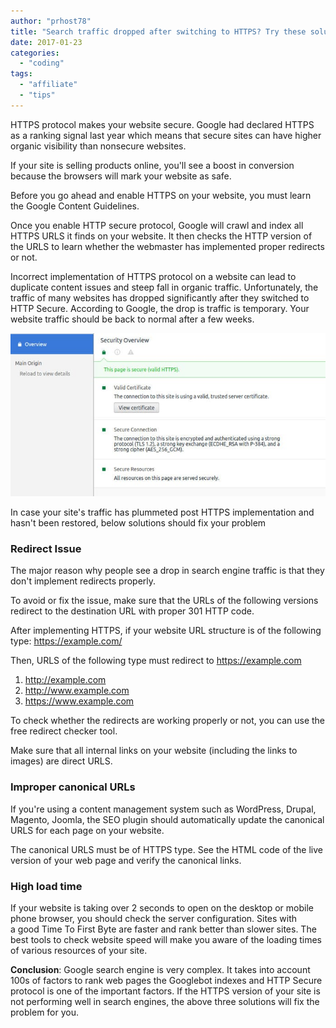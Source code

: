 ```yaml
---
author: "prhost78"
title: "Search traffic dropped after switching to HTTPS? Try these solutions"
date: 2017-01-23
categories: 
  - "coding"
tags: 
  - "affiliate"
  - "tips"
---
```


HTTPS protocol makes your website secure. Google had declared HTTPS as a ranking signal last year which means that secure sites can have higher organic visibility than nonsecure websites.

If your site is selling products online, you'll see a boost in conversion because the browsers will mark your website as safe.

Before you go ahead and enable HTTPS on your website, you must learn the Google Content Guidelines.

Once you enable HTTP secure protocol, Google will crawl and index all HTTPS URLS it finds on your website. It then checks the HTTP version of the URLS to learn whether the webmaster has implemented proper redirects or not.

Incorrect implementation of HTTPS protocol on a website can lead to duplicate content issues and steep fall in organic traffic. Unfortunately, the traffic of many websites has dropped significantly after they switched to HTTP Secure. According to Google, the drop is traffic is temporary. Your website traffic should be back to normal after a few weeks.

![https traffic drop solution](images/https.jpg)

In case your site's traffic has plummeted post HTTPS implementation and hasn't been restored, below solutions should fix your problem

### Redirect Issue

The major reason why people see a drop in search engine traffic is that they don't implement redirects properly.

To avoid or fix the issue, make sure that the URLs of the following versions redirect to the destination URL with proper 301 HTTP code.

After implementing HTTPS, if your website URL structure is of the following type: https://example.com/

Then, URLS of the following type must redirect to https://example.com

1. http://example.com
2. http://www.example.com
3. https://www.example.com

To check whether the redirects are working properly or not, you can use the free redirect checker tool.

Make sure that all internal links on your website (including the links to images) are direct URLS.

### Improper canonical URLs

If you're using a content management system such as WordPress, Drupal, Magento, Joomla, the SEO plugin should automatically update the canonical URLS for each page on your website.

The canonical URLS must be of HTTPS type. See the HTML code of the live version of your web page and verify the canonical links.

### High load time

If your website is taking over 2 seconds to open on the desktop or mobile phone browser, you should check the server configuration. Sites with a good Time To First Byte are faster and rank better than slower sites. The best tools to check website speed will make you aware of the loading times of various resources of your site.

**Conclusion**: Google search engine is very complex. It takes into account 100s of factors to rank web pages the Googlebot indexes and HTTP Secure protocol is one of the important factors. If the HTTPS version of your site is not performing well in search engines, the above three solutions will fix the problem for you.
